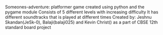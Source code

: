 Someones-adventure: platformer game created using python and the pygame module
Consists of 5 different levels with increasing difficulty
It has different soundtracks that is played at different times
Created by: Jeshnu Skandan(JeSk-0), Balaji(balaji025) and Kevin Christ() as a part of CBSE 12th standard board project
